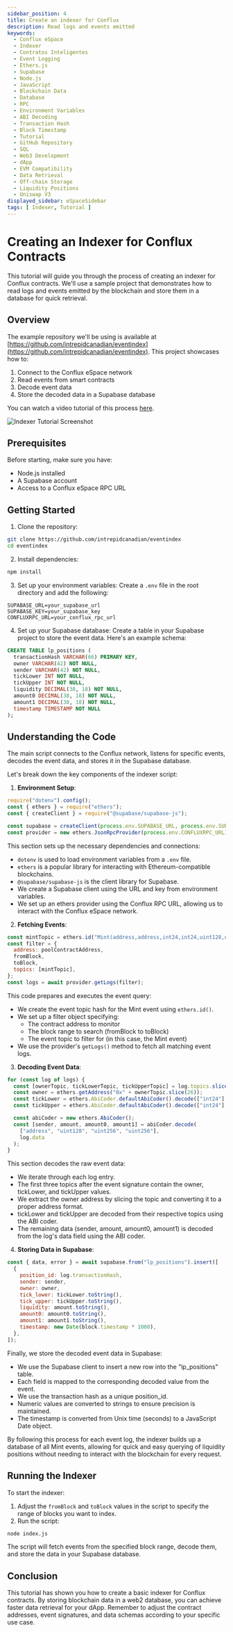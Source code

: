 ```yaml
---
sidebar_position: 4
title: Create an indexer for Conflux
description: Read logs and events emitted
keywords:
  - Conflux eSpace
  - Indexer
  - Contratos Inteligentes
  - Event Logging
  - Ethers.js
  - Supabase
  - Node.js
  - JavaScript
  - Blockchain Data
  - Database
  - RPC
  - Environment Variables
  - ABI Decoding
  - Transaction Hash
  - Block Timestamp
  - Tutorial
  - GitHub Repository
  - SQL
  - Web3 Development
  - dApp
  - EVM Compatibility
  - Data Retrieval
  - Off-chain Storage
  - Liquidity Positions
  - Uniswap V3
displayed_sidebar: eSpaceSidebar
tags: [ Indexer, Tutorial ]
---
```


# Creating an Indexer for Conflux Contracts

This tutorial will guide you through the process of creating an indexer for Conflux contracts. We'll use a sample project that demonstrates how to read logs and events emitted by the blockchain and store them in a database for quick retrieval.

## Overview

The example repository we'll be using is available at [https://github.com/intrepidcanadian/eventindex](https://github.com/intrepidcanadian/eventindex). This project showcases how to:

1. Connect to the Conflux eSpace network
2. Read events from smart contracts
3. Decode event data
4. Store the decoded data in a Supabase database

You can watch a video tutorial of this process [here](https://www.loom.com/share/859bf23a98c7467292f52c0ce949e4e1).

![Indexer Tutorial Screenshot](../img/IndexerTutorial.png)

## Prerequisites

Before starting, make sure you have:

- Node.js installed
- A Supabase account
- Access to a Conflux eSpace RPC URL

## Getting Started

1. Clone the repository:
  ```bash
  git clone https://github.com/intrepidcanadian/eventindex
  cd eventindex
  ```

2. Install dependencies:
  ```bash
  npm install
  ```

3. Set up your environment variables:
  Create a `.env` file in the root directory and add the following:
  ```
  SUPABASE_URL=your_supabase_url
  SUPABASE_KEY=your_supabase_key
  CONFLUXRPC_URL=your_conflux_rpc_url
  ```

4. Set up your Supabase database:
  Create a table in your Supabase project to store the event data. Here's an example schema:

  ```sql
  CREATE TABLE lp_positions (
    transactionHash VARCHAR(66) PRIMARY KEY,
    owner VARCHAR(42) NOT NULL,
    sender VARCHAR(42) NOT NULL,
    tickLower INT NOT NULL,
    tickUpper INT NOT NULL,
    liquidity DECIMAL(38, 18) NOT NULL,
    amount0 DECIMAL(38, 18) NOT NULL,
    amount1 DECIMAL(38, 18) NOT NULL,
    timestamp TIMESTAMP NOT NULL
  );
  ```

## Understanding the Code

The main script connects to the Conflux network, listens for specific events, decodes the event data, and stores it in the Supabase database.

Let's break down the key components of the indexer script:

1. **Environment Setup**:

  ```javascript
  require("dotenv").config();
  const { ethers } = require("ethers");
  const { createClient } = require("@supabase/supabase-js");

  const supabase = createClient(process.env.SUPABASE_URL, process.env.SUPABASE_KEY);
  const provider = new ethers.JsonRpcProvider(process.env.CONFLUXRPC_URL);
  ```

  This section sets up the necessary dependencies and connections:

  - `dotenv` is used to load environment variables from a `.env` file.
  - `ethers` is a popular library for interacting with Ethereum-compatible blockchains.
  - `@supabase/supabase-js` is the client library for Supabase.
  - We create a Supabase client using the URL and key from environment variables.
  - We set up an ethers provider using the Conflux RPC URL, allowing us to interact with the Conflux eSpace network.

2. **Fetching Events**:

  ```javascript
  const mintTopic = ethers.id("Mint(address,address,int24,int24,uint128,uint256,uint256)");
  const filter = {
    address: poolContractAddress,
    fromBlock,
    toBlock,
    topics: [mintTopic],
  };
  const logs = await provider.getLogs(filter);
  ```

  This code prepares and executes the event query:

  - We create the event topic hash for the Mint event using `ethers.id()`.
  - We set up a filter object specifying:
    - The contract address to monitor
    - The block range to search (fromBlock to toBlock)
    - The event topic to filter for (in this case, the Mint event)
  - We use the provider's `getLogs()` method to fetch all matching event logs.

3. **Decoding Event Data**:

  ```javascript
  for (const log of logs) {
    const [ownerTopic, tickLowerTopic, tickUpperTopic] = log.topics.slice(1);
    const owner = ethers.getAddress("0x" + ownerTopic.slice(26));
    const tickLower = ethers.AbiCoder.defaultAbiCoder().decode(["int24"], tickLowerTopic)[0];
    const tickUpper = ethers.AbiCoder.defaultAbiCoder().decode(["int24"], tickUpperTopic)[0];

    const abiCoder = new ethers.AbiCoder();
    const [sender, amount, amount0, amount1] = abiCoder.decode(
      ["address", "uint128", "uint256", "uint256"],
      log.data
    );
  }
  ```

  This section decodes the raw event data:

  - We iterate through each log entry.
  - The first three topics after the event signature contain the owner, tickLower, and tickUpper values.
  - We extract the owner address by slicing the topic and converting it to a proper address format.
  - tickLower and tickUpper are decoded from their respective topics using the ABI coder.
  - The remaining data (sender, amount, amount0, amount1) is decoded from the log's data field using the ABI coder.

4. **Storing Data in Supabase**:

  ```javascript
  const { data, error } = await supabase.from("lp_positions").insert([
    {
      position_id: log.transactionHash,
      sender: sender,
      owner: owner,
      tick_lower: tickLower.toString(),
      tick_upper: tickUpper.toString(),
      liquidity: amount.toString(),
      amount0: amount0.toString(),
      amount1: amount1.toString(),
      timestamp: new Date(block.timestamp * 1000),
    },
  ]);
  ```

  Finally, we store the decoded event data in Supabase:

  - We use the Supabase client to insert a new row into the "lp_positions" table.
  - Each field is mapped to the corresponding decoded value from the event.
  - We use the transaction hash as a unique position_id.
  - Numeric values are converted to strings to ensure precision is maintained.
  - The timestamp is converted from Unix time (seconds) to a JavaScript Date object.

By following this process for each event log, the indexer builds up a database of all Mint events, allowing for quick and easy querying of liquidity positions without needing to interact with the blockchain for every request.

## Running the Indexer

To start the indexer:

1. Adjust the `fromBlock` and `toBlock` values in the script to specify the range of blocks you want to index.
2. Run the script:
  ```bash
  node index.js
  ```

The script will fetch events from the specified block range, decode them, and store the data in your Supabase database.

## Conclusion

This tutorial has shown you how to create a basic indexer for Conflux contracts. By storing blockchain data in a web2 database, you can achieve faster data retrieval for your dApp. Remember to adjust the contract addresses, event signatures, and data schemas according to your specific use case.
